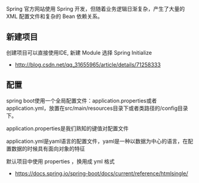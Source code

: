 Spring 官方网站使用 Spring 开发，但随着业务逻辑日渐复杂，产生了大量的 XML 配置文件和复杂的 Bean 依赖关系。 

## 新建项目

创建项目可以直接使用IDE, 新建 Module 选择 Spring Initialize 

- <http://blog.csdn.net/qq_31655965/article/details/71258333>


## 配置
spring boot使用一个全局配置文件：application.properties或者application.yml，放置在src/main/resources目录下或者类路径的/config目录下。

application.properties是我们熟知的键值对配置文件

application.yml是yaml语言的配置文件，yaml是一种以数据为中心的语言，在配置数据的时候具有面向对象的特征

默认项目中使用 properties ，换用成 yml 格式





- <https://docs.spring.io/spring-boot/docs/current/reference/htmlsingle/>